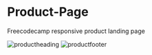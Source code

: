# Product-Page
 
Freecodecamp responsive product landing page

![productheading](https://user-images.githubusercontent.com/99952793/156015440-7d6080ac-025d-4eee-ac9c-cf4e88865dd0.png)
![productfooter](https://user-images.githubusercontent.com/99952793/156015456-291d4f0f-e6e7-466b-803a-cbf92b655146.png)

